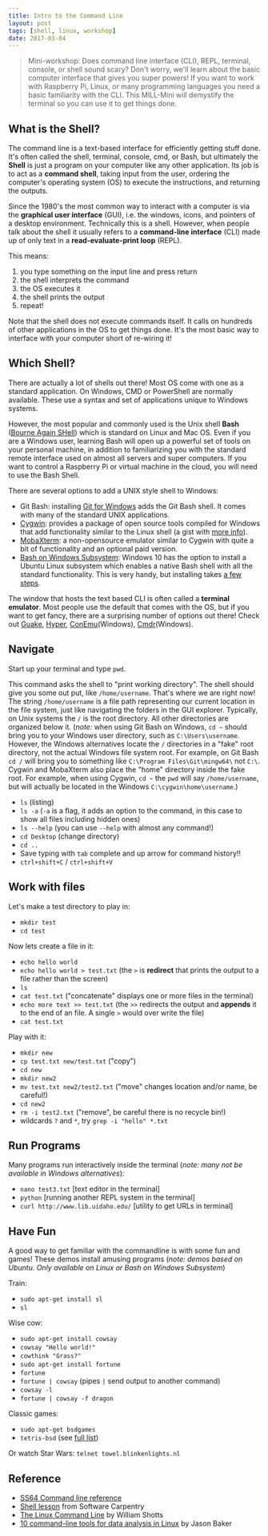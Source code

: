 ```yaml
---
title: Intro to the Command Line
layout: post
tags: [shell, linux, workshop]
date: 2017-03-04
---
```


> Mini-workshop: Does command line interface (CLI), REPL, terminal, console, or shell sound scary? Don't worry, we'll learn about the basic computer interface that gives you super powers! If you want to work with Raspberry Pi, Linux, or many programming languages you need a basic familiarity with the CLI. This MILL-Mini will demystify the terminal so you can use it to get things done.

## What is the Shell?

The command line is a text-based interface for efficiently getting stuff done. 
It's often called the shell, terminal, console, cmd, or Bash, but ultimately the **Shell** is just a program on your computer like any other application. 
Its job is to act as a **command shell**, taking input from the user, ordering the computer's operating system (OS) to execute the instructions, and returning the outputs.

Since the 1980's the most common way to interact with a computer is via the **graphical user interface** (GUI), i.e. the windows, icons, and pointers of a desktop environment.
Technically this is a shell.
However, when people talk about the shell it usually refers to a **command-line interface** (CLI) made up of only text in a **read-evaluate-print loop** (REPL).

This means:

1. you type something on the input line and press return
2. the shell interprets the command
3. the OS executes it
4. the shell prints the output
5. repeat!

Note that the shell does not execute commands itself. 
It calls on hundreds of other applications in the OS to get things done. 
It's the most basic way to interface with your computer short of re-wiring it!

## Which Shell?

There are actually a lot of shells out there! 
Most OS come with one as a standard application. 
On Windows, CMD or PowerShell are normally available.
These use a syntax and set of applications unique to Windows systems. 

However, the most popular and commonly used is the Unix shell **Bash** ([Bourne Again SHell](https://en.wikipedia.org/wiki/Bash_(Unix_shell))) which is standard on Linux and Mac OS.
Even if you are a Windows user, learning Bash will open up a powerful set of tools on your personal machine, in addition to familiarizing you with the standard remote interface used on almost all servers and super computers.
If you want to control a Raspberry Pi or virtual machine in the cloud, you will need to use the Bash Shell.

There are several options to add a UNIX style shell to Windows:

- Git Bash: installing [Git for Windows](https://git-for-windows.github.io/) adds the Git Bash shell. It comes with many of the standard UNIX applications.
- [Cygwin](https://www.cygwin.com/): provides a package of open source tools compiled for Windows that add functionality similar to the Linux shell (a gist with [more info](https://gist.github.com/evanwill/28d2f0a8ea49f58dbc05ae43a65a944c)).
- [MobaXterm](http://mobaxterm.mobatek.net/): a non-opensource emulator similar to Cygwin with quite a bit of functionality and an optional paid version.
- [Bash on Windows Subsystem](https://msdn.microsoft.com/en-us/commandline/wsl/about): Windows 10 has the option to install a Ubuntu Linux subsystem which enables a native Bash shell with all the standard functionality. This is very handy, but installing takes [a few steps](https://msdn.microsoft.com/en-us/commandline/wsl/install_guide).

The window that hosts the text based CLI is often called a **terminal emulator**. 
Most people use the default that comes with the OS, but if you want to get fancy, there are a surprising number of options out there!
Check out [Guake](http://guake-project.org/), [Hyper](https://hyper.is/), [ConEmu](https://conemu.github.io/)(Windows), [Cmdr](https://evanwill.github.io/_drafts/notes/cmdr.html)(Windows).

## Navigate 

Start up your terminal and type `pwd`.

This command asks the shell to "print working directory".
The shell should give you some out put, like `/home/username`.
That's where we are right now!
The string `/home/username` is a file path representing our current location in the file system, just like navigating the folders in the GUI explorer.
Typically, on Unix systems the `/` is the root directory.
All other directories are organized below it.
(*note:* when using Git Bash on Windows, `cd ~` should bring you to your Windows user directory, such as `C:\Users\username`. However, the Windows alternatives locate the `/` directories in a "fake" root directory, not the actual Windows file system root. For example, on Git Bash `cd /` will bring you to something like `C:\Program Files\Git\mingw64\` not `C:\`. Cygwin and MobaXterm also place the "home" directory inside the fake root. For example, when using Cygwin, `cd ~` the `pwd` will say `/home/username`, but will actually be located in the Windows `C:\cygwin\home\username`.)

- `ls` (listing)
- `ls -a` (`-a` is a flag, it adds an option to the command, in this case to show all files including hidden ones)
- `ls --help` (you can use `--help` with almost any command!)
- `cd Desktop` (change directory)
- `cd ..`
- Save typing with `tab` complete and up arrow for command history!!
- `ctrl+shift+C` / `ctrl+shift+V`

## Work with files

Let's make a test directory to play in:

- `mkdir test`
- `cd test`

Now lets create a file in it: 

- `echo hello world`
- `echo hello world > test.txt` (the `>` is **redirect** that prints the output to a file rather than the screen)
- `ls`
- `cat test.txt` ("concatenate" displays one or more files in the terminal)
- `echo more text >> test.txt` (the `>>` redirects the output and **appends** it to the end of an file. A single `>` would over write the file)
- `cat test.txt`

Play with it:

- `mkdir new`
- `cp test.txt new/test.txt` ("copy")
- `cd new`
- `mkdir new2`
- `mv test.txt new2/test2.txt` ("move" changes location and/or name, be careful!)
- `cd new2`
- `rm -i test2.txt` ("remove", be careful there is no recycle bin!)
- wildcards `?` and `*`, try `grep -i "hello" *.txt`

## Run Programs

Many programs run interactively inside the terminal (*note: many not be available in Windows alternatives*):

- `nano test3.txt` [text editor in the terminal]
- `python` [running another REPL system in the terminal]
- `curl http://www.lib.uidaho.edu/` [utility to get URLs in terminal]

## Have Fun

A good way to get familiar with the commandline is with some fun and games! These demos install amusing programs (*note: demos based on Ubuntu. Only available on Linux or Bash on Windows Subsystem*)

Train:

- `sudo apt-get install sl`
- `sl`

Wise cow:

- `sudo apt-get install cowsay`
- `cowsay "Hello world!"`
- `cowthink "Grass?"`
- `sudo apt-get install fortune`
- `fortune`
- `fortune | cowsay` (pipes `|` send output to another command)
- `cowsay -l`
- `fortune | cowsay -f dragon`

Classic games:

- `sudo apt-get bsdgames`
- `tetris-bsd` (see [full list](http://wiki.linuxquestions.org/wiki/BSD_games))

Or watch Star Wars: `telnet towel.blinkenlights.nl`

## Reference

- [SS64 Command line reference](https://ss64.com/)
- [Shell lesson](http://swcarpentry.github.io/shell-novice/) from Software Carpentry
- [The Linux Command Line](http://linuxcommand.org/tlcl.php) by William Shotts
- [10 command-line tools for data analysis in Linux](https://opensource.com/article/17/2/command-line-tools-data-analysis-linux) by Jason Baker
